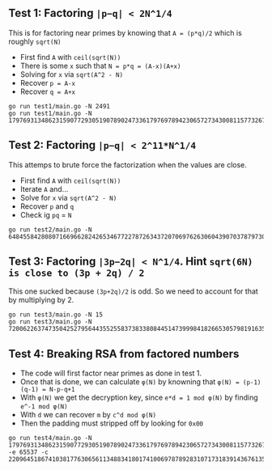 ## Test 1: Factoring `|p−q| < 2N^1/4`

This is for factoring near primes by knowing that `A = (p*q)/2` which is roughly `sqrt(N)`

* First find `A` with `ceil(sqrt(N))`
* There is some `x` such that `N = p*q = (A-x)(A+x)`
* Solving for `x` via `sqrt(A^2 - N)`
* Recover `p = A-x`
* Recover `q = A+x`

```
go run test1/main.go -N 2491
go run test1/main.go -N 179769313486231590772930519078902473361797697894230657273430081157732675805505620686985379449212982959585501387537164015710139858647833778606925583497541085196591615128057575940752635007475935288710823649949940771895617054361149474865046711015101563940680527540071584560878577663743040086340742855278549092581
```

## Test 2: Factoring `|p−q| < 2^11*N^1/4`

This attemps to brute force the factorization when the values are close.

* First find `A` with `ceil(sqrt(N))`
* Iterate `A` and...
* Solve for `x` via `sqrt(A^2 - N)`
* Recover `p` and `q`
* Check ig `pq` = `N`

```
go run test2/main.go -N 648455842808071669662824265346772278726343720706976263060439070378797308618081116462714015276061417569195587321840254520655424906719892428844841839353281972988531310511738648965962582821502504990264452100885281673303711142296421027840289307657458645233683357077834689715838646088239640236866252211790085787877
```

## Test 3: Factoring `|3p−2q| < N^1/4`. Hint `sqrt(6N) is close to (3p + 2q) / 2`

This one sucked because `(3p+2q)/2` is odd. So we need to account for that by multiplying by 2.

```
go run test3/main.go -N 15
go run test3/main.go -N 720062263747350425279564435525583738338084451473999841826653057981916355690188337790423408664187663938485175264994017897083524079135686877441155132015188279331812309091996246361896836573643119174094961348524639707885238799396839230364676670221627018353299443241192173812729276147530748597302192751375739387929
```

## Test 4: Breaking RSA from factored numbers

* The code will first factor near primes as done in test 1.
* Once that is done, we can calculate `φ(N)` by knowning that `φ(N) = (p-1)(q-1) = N-p-q+1`
* With `φ(N)` we get the decryption key, since `e*d = 1 mod φ(N)` by finding `e^-1 mod φ(N)`
* With `d` we can recover `m` by `c^d mod φ(N)`
* Then the padding must stripped off by looking for `0x00`

```
go run test4/main.go -N 179769313486231590772930519078902473361797697894230657273430081157732675805505620686985379449212982959585501387537164015710139858647833778606925583497541085196591615128057575940752635007475935288710823649949940771895617054361149474865046711015101563940680527540071584560878577663743040086340742855278549092581 -e 65537 -c 22096451867410381776306561134883418017410069787892831071731839143676135600120538004282329650473509424343946219751512256465839967942889460764542040581564748988013734864120452325229320176487916666402997509188729971690526083222067771600019329260870009579993724077458967773697817571267229951148662959627934791540
```
